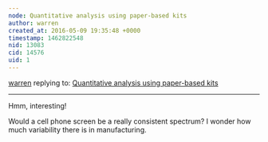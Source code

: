```yaml
---
node: Quantitative analysis using paper-based kits
author: warren
created_at: 2016-05-09 19:35:48 +0000
timestamp: 1462822548
nid: 13083
cid: 14576
uid: 1
---
```




[warren](../profile/warren) replying to: [Quantitative analysis using paper-based kits](../notes/fieldlab/05-06-2016/quantitative-analysis-using-paper-based-kits)

----
Hmm, interesting! 

Would a cell phone screen be a really consistent spectrum? I wonder how much variability there is in manufacturing. 